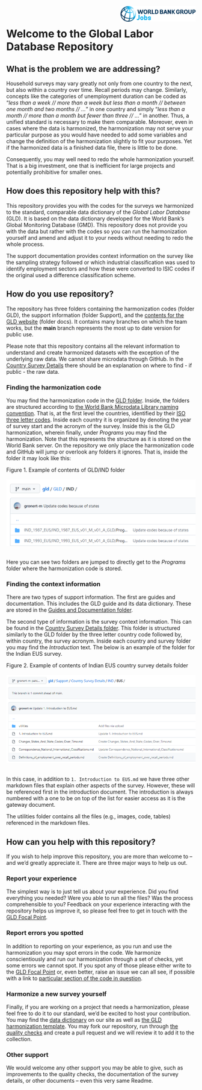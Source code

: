 <img src="/docs/images/WB_Jobs_logo_color.svg" alt="drawing" align="right" width="200"/>
<br>

# Welcome to the Global Labor Database Repository

## What is the problem we are addressing?

Household surveys may vary greatly not only from one country to the next, but also within a country over time. Recall periods may change. Similarly, concepts like the categories of unemployment duration can be coded as “*less than a week // more than a week but less than a month // between one month and two months // …*” in one country and simply “*less than a month // more than a month but fewer than three // …*” in another. Thus, a unified standard is necessary to make them comparable.
Moreover, even in cases where the data is harmonized, the harmonization may not serve your particular purpose as you would have needed to add some variables and change the definition of the harmonization slightly to fit your purposes. Yet if the harmonized data is a finished data file, there is little to be done.

Consequently, you may well need to redo the whole harmonization yourself. That is a big investment, one that is inefficient for large projects and potentially prohibitive for smaller ones.

## How does this repository help with this?

This repository provides you with the codes for the surveys we harmonized to the standard, comparable data dictionary of the *Global Labor Database* (GLD). It is based on the data dictionary developed for the World Bank’s Global Monitoring Database (GMD).
This repository does not provide you with the data but rather with the codes so you can run the harmonization yourself and amend and adjust it to your needs without needing to redo the whole process.

The support documentation provides context information on the survey like the sampling strategy followed or which industrial classification was used to identify employment sectors and how these were converted to ISIC codes if the original used a difference classification scheme.

## How do you use repository?

The repository has three folders containing the harmonization codes (folder GLD), the support information (folder Support), and the [contents for the GLD website](https://worldbank.github.io/gld/) (folder docs). It contains many branches on which the team works, but the **main** branch represents the most up to date version for public use.

Please note that this repository contains all the relevant information to understand and create harmonized datasets with the exception of the underlying raw data. We cannot share microdata through GitHub. In the [Country Survey Details](Support/B%20-%20Country%20Survey%20Details) there should be an explanation on where to find - if public - the raw data.

### Finding the harmonization code

You may find the harmonization code in the [GLD folder](https://github.com/worldbank/gld/tree/main/GLD). Inside, the folders are structured according to [the World Bank Microdata Library naming convention](https://github.com/worldbank/gld/blob/main/Support/A%20-%20Guides%20and%20Documentation/WB%20Microdata%20Lib%20Folder%20and%20File%20Naming%20Management.docx). That is, at the first level the countries, identified by their [ISO three letter codes](https://en.wikipedia.org/wiki/ISO_3166-1_alpha-3). Inside each country it is organized by denoting the year of survey start and the acronym of the survey. Inside this is the GLD harmonization, wherein finally, under *Programs* you may find the harmonization.
Note that this represents the structure as it is stored on the World Bank server. On the repository we only place the harmonization code and GitHub will jump or overlook any folders it ignores. That is, inside the folder it may look like this:

Figure 1. Example of contents of GLD/IND folder
<br></br>
![](/docs/images/ind_code_example.png)
<br></br>

Here you can see two folders are jumped to directly get to the *Programs* folder where the harmonization code is stored.

### Finding the context information

There are two types of support information. The first are guides and documentation. This includes the GLD guide and its data dictionary. These are stored in the [Guides and Documentation folder](/Support/A%20-%20Guides%20and%20Documentation).

The second type of information is the survey context information. This can be found in the [Country Survey Details folder](/Support/B%20-%20Country%20Survey%20Details). This folder is structured similarly to the GLD folder by the three letter country code followed by, within country, the survey acronym. Inside each country and survey folder you may find the *Introduction* text. The below is an example of the folder for the Indian EUS survey.

Figure 2. Example of contents of Indian EUS country survey details folder
<br></br>
![](/docs/images/ind_csd_example.png)
<br></br>

In this case, in addition to `1. Introduction to EUS.md` we have three other markdown files that explain other aspects of the survey. However, these will be referenced first in the introduction document. The introduction is always numbered with a one to be on top of the list for easier access as it is the gateway document.

The utilities folder contains all the files (e.g., images, code, tables) referenced in the markdown files.

## How can you help with this repository?

If you wish to help improve this repository, you are more than welcome to – and we’d greatly appreciate it. There are three major ways to help us out.

### Report your experience

The simplest way is to just tell us about your experience. Did you find everything you needed? Were you able to run all the files? Was the process comprehensible to you? Feedback on your experience interacting with the repository helps us improve it, so please feel free to get in touch with the [GLD Focal Point](mailto:gld@worldbank.org).

### Report errors you spotted

In addition to reporting on your experience, as you run and use the harmonization you may spot errors in the code. We harmonize conscientiously and run our harmonization through a set of checks, yet some errors we cannot spot. If you spot any of those please either write to the [GLD Focal Point](mailto:gld@worldbank.org) or, even better, raise an issue we can all see, if possible with a link to [particular section of the code in question](https://docs.github.com/en/github/writing-on-github/working-with-advanced-formatting/creating-a-permanent-link-to-a-code-snippet).

### Harmonize a new survey yourself

Finally, if you are working on a project that needs a harmonization, please feel free to do it to our standard, we’d be excited to host your contribution. You may find the [data dictionary](https://github.com/worldbank/gld/blob/main/Support/A%20-%20Guides%20and%20Documentation/GLD_Dictionary_v01.xlsx) on our site as well as [the GLD harmonization template](/Support/C%20-%20Templates/GLD_Harmonization_Template.do). You may fork our repository, run through [the quality checks](/Support/D%20-%20Q%20Checks) and create a pull request and we will review it to add it to the collection.

### Other support

We would welcome any other support you may be able to give, such as improvements to the quality checks, the documentation of the survey details, or other documents – even this very same Readme.
